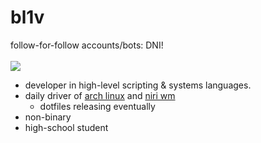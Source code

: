 # bl1v
follow-for-follow accounts/bots: DNI!   
&nbsp;   
<img src="https://www.icegif.com/wp-content/uploads/2022/01/icegif-254.gif">   
   
- developer in high-level scripting & systems languages.   
- daily driver of [arch linux](https://archlinux.org) and [niri wm](https://github.com/YaLTeR/niri)
  - dotfiles releasing eventually
- non-binary
- high-school student
